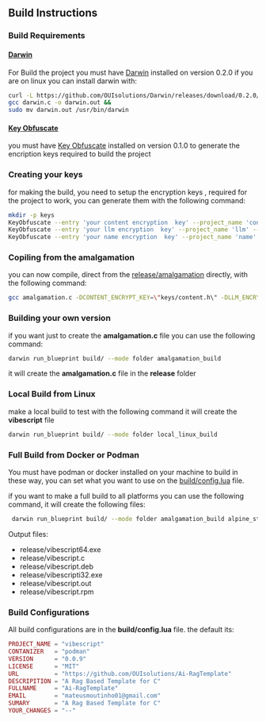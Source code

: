 ## Build Instructions

### Build Requirements 
#### [Darwin](https://github.com/OUIsolutions/Darwin)  
For Build the project you must have [Darwin](https://github.com/OUIsolutions/Darwin) installed on version 0.2.0
if you are on linux you can install darwin with:

```bash
curl -L https://github.com/OUIsolutions/Darwin/releases/download/0.2.0/darwin.c -o darwin.c &&
gcc darwin.c -o darwin.out &&
sudo mv darwin.out /usr/bin/darwin
```
#### [Key Obfuscate](https://github.com/OUIsolutions/key_obfuscate)  
you must have [Key Obfuscate](https://github.com/OUIsolutions/key_obfuscate) installed on version 0.1.0  to generate the encription keys required to build the project



### Creating your keys
for making the build, you need to setup  the encryption keys , required for the project to work, you can generate them with the following command:
```bash
mkdir -p keys
KeyObfuscate --entry 'your content encryption  key' --project_name 'content' --output 'keys/content.h'
KeyObfuscate --entry 'your llm encryption  key' --project_name 'llm' --output 'keys/llm.h'
KeyObfuscate --entry 'your name encryption  key' --project_name 'name' --output 'keys/name.h'
```
### Copiling from the amalgamation
you can now compile, direct from the [release/amalgamation](/release/amalgamation) directly, with the following command:
```bash
gcc amalgamation.c -DCONTENT_ENCRYPT_KEY=\"keys/content.h\" -DLLM_ENCRYPT_KEY=\"keys/llm.h\" -DNAME_ENCRYPT_KEY=\"keys/name.h\" -o vibescript
```

### Building your own version
if you want just to create the **amalgamation.c** file you can use the following command:
```bash
darwin run_blueprint build/ --mode folder amalgamation_build
```
it will create the **amalgamation.c** file in the **release** folder

### Local Build from Linux
make a local build to test with the following command it will create the **vibescript** file
```bash
darwin run_blueprint build/ --mode folder local_linux_build  

```

### Full Build from Docker or Podman
You must have podman or docker installed on your machine to build in these way, you can set what you want to use on the [build/config.lua](/build/config.lua) file.

if you want to make a full build to all platforms you can use the following command, it will create the following files:
```bash
 darwin run_blueprint build/ --mode folder amalgamation_build alpine_static_build windowsi32_build windows64_build rpm_static_build debian_static_build  
```

Output files:
- release/vibescript64.exe
- release/vibescript.c
- release/vibescript.deb
- release/vibescripti32.exe
- release/vibescript.out
- release/vibescript.rpm

### Build Configurations
All build configurations are in the **build/config.lua** file.
the default its: 
```lua
PROJECT_NAME = "vibescript"
CONTANIZER   = "podman"
VERSION      = "0.0.9"
LICENSE      = "MIT"
URL          = "https://github.com/OUIsolutions/Ai-RagTemplate"
DESCRIPITION = "A Rag Based Template for C"
FULLNAME     = "Ai-RagTemplate"
EMAIL        = "mateusmoutinho01@gmail.com"
SUMARY       = "A Rag Based Template for C"
YOUR_CHANGES = "--"
```


